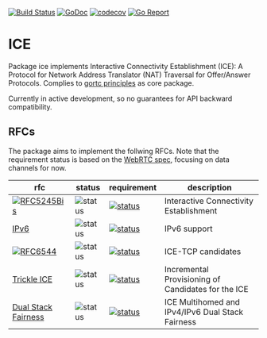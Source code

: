 [![Build Status](https://travis-ci.com/gortc/ice.svg)](https://travis-ci.com/gortc/ice)
[![GoDoc](https://godoc.org/github.com/gortc/ice?status.svg)](http://godoc.org/github.com/gortc/ice)
[![codecov](https://codecov.io/gh/gortc/ice/branch/master/graph/badge.svg)](https://codecov.io/gh/gortc/ice)
[![Go Report](https://goreportcard.com/badge/github.com/gortc/ice)](http://goreportcard.com/report/gortc/ice)

# ICE
Package ice implements Interactive Connectivity Establishment (ICE):
A Protocol for Network Address Translator (NAT) Traversal for Offer/Answer Protocols.
Complies to [gortc principles](https://github.com/gortc/dev/blob/master/README.md#principles) as core package.

Currently in active development, so no guarantees for API backward
compatibility.

## RFCs

The package aims to implement the follwing RFCs. Note that the requirement status is based on the [WebRTC spec](https://tools.ietf.org/html/draft-ietf-rtcweb-overview), focusing on data channels for now.

rfc | status | requirement | description
----|--------|-------------|----
[![RFC5245Bis](https://img.shields.io/badge/RFC-5766Bis-blue.svg)](https://tools.ietf.org/html/draft-ietf-ice-rfc5245bis) | ![status](https://img.shields.io/badge/status-dev-blue.svg) | [![status](https://img.shields.io/badge/requirement-MUST-green.svg)](https://tools.ietf.org/html/rfc2119) | Interactive Connectivity Establishment
[IPv6](https://tools.ietf.org/html/draft-ietf-rtcweb-transports#section-3.1) | ![status](https://img.shields.io/badge/status-research-orange.svg) | [![status](https://img.shields.io/badge/requirement-MUST-green.svg)](https://tools.ietf.org/html/rfc2119) | IPv6 support
[![RFC6544](https://img.shields.io/badge/RFC-6544-blue.svg)](https://tools.ietf.org/html/rfc6544) | ![status](https://img.shields.io/badge/status-research-orange.svg) | [![status](https://img.shields.io/badge/requirement-MUST-green.svg)](https://tools.ietf.org/html/rfc2119) | ICE-TCP candidates
[Trickle ICE](https://tools.ietf.org/html/draft-ietf-ice-trickle) | ![status](https://img.shields.io/badge/status-research-orange.svg) | [![status](https://img.shields.io/badge/requirement-MUST-green.svg)](https://tools.ietf.org/html/rfc2119) | Incremental Provisioning of Candidates for the ICE
[Dual Stack Fairness](https://tools.ietf.org/html/draft-ietf-mmusic-ice-dualstack-fairness) | ![status](https://img.shields.io/badge/status-research-orange.svg) | [![status](https://img.shields.io/badge/requirement-SHOULD-blue.svg)](https://tools.ietf.org/html/rfc2119) | ICE Multihomed and IPv4/IPv6 Dual Stack Fairness
